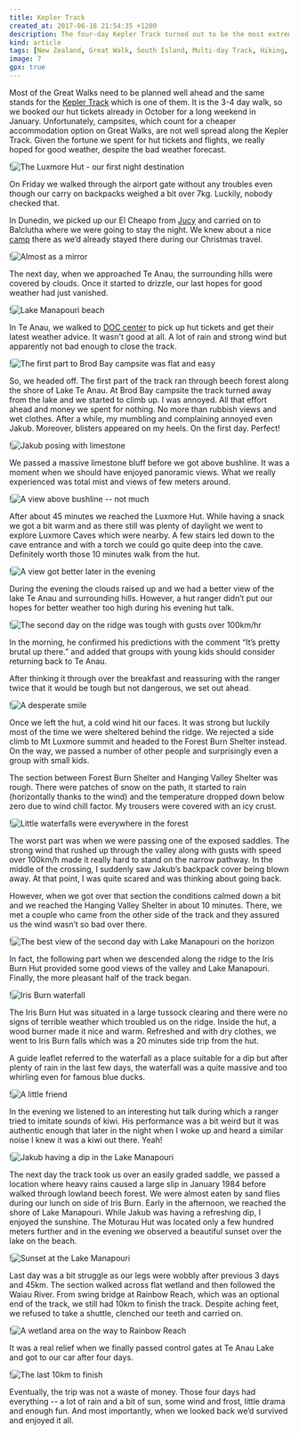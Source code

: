 ```yaml
---
title: Kepler Track
created_at: 2017-06-18 21:54:35 +1200
description: The four-day Kepler Track turned out to be the most extreme track we’d done in New Zealand so far. But despite the ugly beginning and the terrible middle section, it ended up with nice two days and a valuable excursion into New Zealand’s harsh weather.
kind: article
tags: [New Zealand, Great Walk, South Island, Multi-day Track, Hiking, Camping, Backpacking, Luxmore Hut, Iris Burn Hut, Moturau Hut, Kepler Track, Extreme Weather, Kiwi]
image: 7
gpx: true
---
```


Most of the Great Walks need to be planned well ahead and the same stands for the [Kepler Track](http://www.doc.govt.nz/keplertrack) which is one of them. It is the 3-4 day walk, so we booked our hut tickets already in October for a long weekend in January. Unfortunately, campsites, which count for a cheaper accommodation option on Great Walks, are not well spread along the Kepler Track. Given the fortune we spent for hut tickets and flights, we really hoped for good weather, despite the bad weather forecast.

!![The Luxmore Hut - our first night destination](6)

On Friday we walked through the airport gate without any troubles even though our carry on backpacks weighed a bit over 7kg. Luckily, nobody checked that.

In Dunedin, we picked up our El Cheapo from [Jucy](https://www.jucy.co.nz) and carried on to Balclutha where we were going to stay the night. We knew about a nice [camp](http://balcluthamotorcamp.co.nz) there as we’d already stayed there during our Christmas travel.

!![Almost as a mirror](36)

The next day, when we approached Te Anau, the surrounding hills were covered by clouds. Once it started to drizzle, our last hopes for good weather had just vanished.

!![Lake Manapouri beach](31)

In Te Anau, we walked to [DOC center](http://www.doc.govt.nz/parks-and-recreation/places-to-go/fiordland/places/fiordland-national-park/fiordland-national-park-visitor-centre/) to pick up hut tickets and get their latest weather advice. It wasn't good at all. A lot of rain and strong wind but apparently not bad enough to close the track.

!![The first part to Brod Bay campsite was flat and easy](1)

So, we headed off. The first part of the track ran through beech forest along the shore of Lake Te Anau. At Brod Bay campsite the track turned away from the lake and we started to climb up. I was annoyed. All that effort ahead and money we spent for nothing. No more than rubbish views and wet clothes. After a while, my mumbling and complaining annoyed even Jakub. Moreover, blisters appeared on my heels. On the first day. Perfect!

!![Jakub posing with limestone](2)

We passed a massive limestone bluff before we got above bushline. It was a moment when we should have enjoyed panoramic views. What we really experienced was total mist and views of few meters around.

!![A view above bushline -- not much](3)

After about 45 minutes we reached the Luxmore Hut. While having a snack we got a bit warm and as there still was plenty of daylight we went to explore Luxmore Caves which were nearby. A few stairs led down to the cave entrance and with a torch we could go quite deep into the cave. Definitely worth those 10 minutes walk from the hut.

!![A view got better later in the evening](5)

During the evening the clouds raised up and we had a better view of the lake Te Anau and surrounding hills. However, a hut ranger didn’t put our hopes for better weather too high during his evening hut talk.

!![The second day on the ridge was tough with gusts over 100km/hr](14)

In the morning, he confirmed his predictions with the comment “It’s pretty brutal up there.” and added that groups with young kids should consider returning back to Te Anau.

After thinking it through over the breakfast and reassuring with the ranger twice that it would be tough but not dangerous, we set out ahead.

!![A desperate smile](12)

Once we left the hut, a cold wind hit our faces. It was strong but luckily most of the time we were sheltered behind the ridge. We rejected a side climb to Mt Luxmore summit and headed to the Forest Burn Shelter instead. On the way, we passed a number of other people and surprisingly even a group with small kids.

The section between Forest Burn Shelter and Hanging Valley Shelter was rough. There were patches of snow on the path, it started to rain (horizontally thanks to the wind) and the temperature dropped down below zero due to wind chill factor. My trousers were covered with an icy crust.

!![Little waterfalls were everywhere in the forest ](15)

The worst part was when we were passing one of the exposed saddles. The strong wind that rushed up through​ the valley along with gusts with speed over 100km/h made it really hard to stand on the narrow pathway. In the middle of the crossing, I suddenly saw Jakub’s backpack cover being blown away. At that point, I was quite scared and was thinking about going back.

However, when we got over that section the conditions calmed down a bit and we reached the Hanging Valley Shelter in about 10 minutes. There, we met a couple who came from the other side of the track and they assured us the wind wasn’t so bad over there.

!![The best view of the second day with Lake Manapouri on the horizon](11)

In fact, the following part when we descended along the ridge to the Iris Burn Hut provided some good views of the valley and Lake Manapouri. Finally, the more pleasant half of the track began.

!![Iris Burn waterfall](19)

The Iris Burn Hut was situated in a large tussock clearing and there were no signs of terrible weather which troubled us on the ridge. Inside the hut, a wood burner made it nice and warm. Refreshed and with dry clothes, we went to Iris Burn falls which was a 20 minutes side trip from the hut.

A guide leaflet referred to the waterfall as a place suitable for a dip but after plenty of rain in the last few days, the waterfall was a quite massive and too whirling even for famous blue ducks.

!![A little friend](21)

In the evening we listened to an interesting hut talk during which a ranger tried to imitate sounds of kiwi. His performance was a bit weird but it was authentic enough that later in the night when I woke up and heard a similar noise I knew it was a kiwi out there. Yeah!

!![Jakub having a dip in the Lake Manapouri](25)

The next day the track took us over an easily graded saddle, we passed a location where heavy rains caused a large slip in January 1984 before walked through lowland beech forest. We were almost eaten by sand flies during our lunch on side of Iris Burn. Early in the afternoon, we reached the shore of Lake Manapouri. While Jakub was having a refreshing dip, I enjoyed the sunshine. The Moturau Hut was located only a few hundred meters further and in the evening we observed a beautiful sunset over the lake on the beach.

!![Sunset at the Lake Manapouri](28)

Last day was a bit struggle as our legs were wobbly after previous 3 days and 45km. The section walked across flat wetland and then followed the Waiau River. From swing bridge at Rainbow Reach, which was an optional end of the track, we still had 10km to finish the track. Despite aching feet, we refused to take a shuttle, clenched our teeth and carried on.

!![A wetland area on the way to Rainbow Reach](35)

It was a real relief when we finally passed control gates at Te Anau Lake and got to our car after four days.

!![The last 10km to finish](40)

Eventually, the trip was not a waste of money. Those four days had everything -- a lot of rain and a bit of sun, some wind and frost, little drama and enough fun. And most importantly, when we looked back we’d survived and enjoyed it all.
